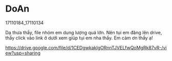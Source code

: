 # DoAn
17110184_17110134

Dạ thưa thầy, file nhóm em dung lượng quá lớn. Nên tụi em đăng lên drive, thầy click vào link ở dưới xem giúp tụi em nha thầy.
Em cảm ơn thầy ạ!

https://drive.google.com/file/d/1CEDgwkakIgORnnTJVELfwQoMgRk87vR-/view?usp=sharing
